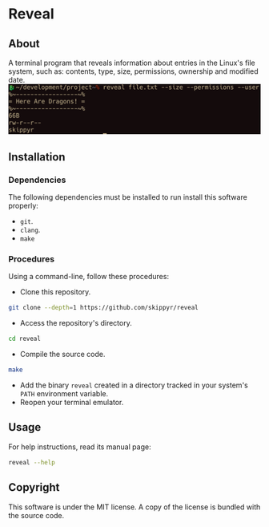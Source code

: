 # Reveal
## About
A terminal program that reveals information about entries in the Linux's file system, such as: contents, type, size, permissions, ownership and modified date.
![](preview.png)

## Installation
### Dependencies
The following dependencies must be installed to run install this software properly:

-   `git`.
-   `clang`.
-   `make`

### Procedures
Using a command-line, follow these procedures:

-   Clone this repository.
```bash
git clone --depth=1 https://github.com/skippyr/reveal
```

-   Access the repository's directory.
```bash
cd reveal
```

-   Compile the source code.
```bash
make
```

-   Add the binary `reveal` created in a directory tracked in your system's `PATH` environment variable.
-   Reopen your terminal emulator.

## Usage
For help instructions, read its manual page:
```bash
reveal --help
```

## Copyright
This software is under the MIT license. A copy of the license is bundled with the source code.
